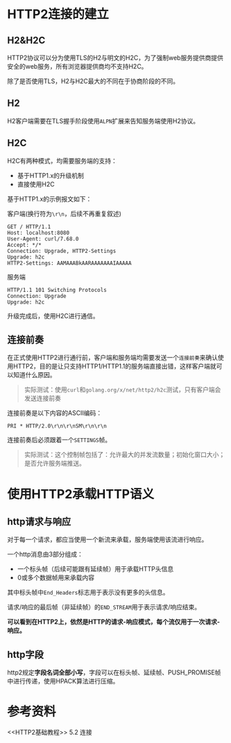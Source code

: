 # HTTP2连接的建立
## H2&H2C

HTTP2协议可以分为使用TLS的H2与明文的H2C，为了强制web服务提供商提供安全的web服务，所有浏览器提供商均不支持H2C。

除了是否使用TLS，H2与H2C最大的不同在于协商阶段的不同。

## H2

H2客户端需要在TLS握手阶段使用`ALPN`扩展来告知服务端使用H2协议。

## H2C

H2C有两种模式，均需要服务端的支持：

- 基于HTTP1.x的升级机制
- 直接使用H2C

基于HTTP1.x的示例报文如下：

客户端(换行符为`\r\n`，后续不再重复叙述)

```
GET / HTTP/1.1
Host: localhost:8080
User-Agent: curl/7.68.0
Accept: */*
Connection: Upgrade, HTTP2-Settings
Upgrade: h2c
HTTP2-Settings: AAMAAABkAARAAAAAAAIAAAAA

```

服务端

```
HTTP/1.1 101 Switching Protocols
Connection: Upgrade
Upgrade: h2c

```

升级完成后，使用H2C进行通信。

## 连接前奏

在正式使用HTTP2进行通行前，客户端和服务端均需要发送一个`连接前奏`来确认使用HTTP2，目的是让只支持HTTP1/HTTP1.1的服务端直接出错，这样客户端就可以知道什么原因。

>实际测试：使用`curl`和`golang.org/x/net/http2/h2c`测试，只有客户端会发送连接前奏

连接前奏是以下内容的ASCII编码：

```
PRI * HTTP/2.0\r\n\r\nSM\r\n\r\n
```

连接前奏后必须跟着一个`SETTINGS`帧。

>实际测试：这个控制帧包括了：允许最大的并发流数量；初始化窗口大小；是否允许服务端推送。

# 使用HTTP2承载HTTP语义
## http请求与响应

对于每一个请求，都应当使用一个新流来承载，服务端使用该流进行响应。

一个http消息由3部分组成：

- 一个标头帧（后续可能跟有延续帧）用于承载HTTP头信息
- 0或多个数据帧用来承载内容

其中标头帧中`End_Headers`标志用于表示没有更多的头信息。

请求/响应的最后帧（非延续帧）的`END_STREAM`用于表示请求/响应结束。

**可以看到在HTTP2上，依然是HTTP的请求-响应模式，每个流仅用于一次请求-响应。**

## http字段

http2规定**字段名词全部小写**，字段可以在标头帧、延续帧、PUSH_PROMISE帧中进行传递，使用HPACK算法进行压缩。

# 参考资料

\<\<HTTP2基础教程\>\> 5.2 连接